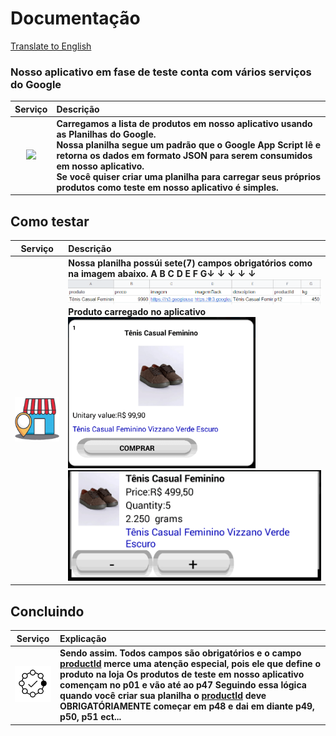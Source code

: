 # Documentação
[Translate to English](https://github.com/Allanksr/appmeunegocio/blob/master/documentacao-planilha/README-us.md)
### Nosso aplicativo em fase de teste conta com vários serviços do Google
| Serviço | Descrição |
| :---: | :--- |
| <img src="https://www.google.com/images/about/sheets-icon.svg" width="100"> | **Carregamos a lista de produtos em nosso aplicativo usando as Planilhas do Google.**<br> **Nossa planilha segue um padrão que o Google App Script lê e retorna os dados em formato JSON para serem consumidos em nosso aplicativo.**<br> **Se você quiser criar uma planilha para carregar seus próprios produtos como teste em nosso aplicativo é simples.** |<br>


## Como testar
| Serviço | Descrição |
| :---: | :--- |
| <img src="https://github.com/Allanksr/appmeunegocio/blob/master/Projeto-App-Meu-Negocio/Implementacao-Pagar-me/views/images/store.png?raw=true" width="100"> | **Nossa planilha possúi sete(7) campos obrigatórios como na imagem abaixo. A B C D E F G↓ ↓ ↓ ↓ ↓**<br><img src="https://github.com/Allanksr/appmeunegocio/blob/master/documentacao-planilha/imagens/campos_da_planilha.png?raw=true"><br>**Produto carregado no aplicativo**<br> <img src="https://github.com/Allanksr/appmeunegocio/blob/master/documentacao-planilha/imagens/exemplo_do_produto_no_app.png?raw=true"  width="300"> <img src="https://github.com/Allanksr/appmeunegocio/blob/master/documentacao-planilha/imagens/produto_no_carrinho.png?raw=true">|<br>

## Concluindo
| Serviço | Explicação |
| :---: | :--- |
| <img src="https://raw.githubusercontent.com/Allanksr/appmeunegocio/master/documentacao-planilha/imagens/finally.png" width="100"> | **Sendo assim.** **Todos campos são obrigatórios e o campo <a href="https://github.com/Allanksr/appmeunegocio/tree/master/documentacao-planilha#concluindo">productId</a> merce uma atenção especial, pois ele que define o produto na loja** **Os produtos de teste em nosso aplicativo començam no p01 e vão até ao p47** **Seguindo essa lógica quando você criar sua planilha o <a href="https://github.com/Allanksr/appmeunegocio/tree/master/documentacao-planilha#concluindo">productId</a> deve OBRIGATÓRIAMENTE começar em p48 e dai em diante p49, p50, p51 ect...**|<br>

